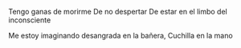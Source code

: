 

Tengo ganas de morirme
De no despertar
De estar en el limbo del inconsciente 

Me estoy imaginando desangrada en la bañera, 
Cuchilla en la mano 
